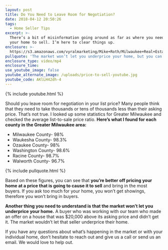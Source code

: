 ```yaml
---
layout: post
title: Do You Need to Leave Room for Negotiation?
date: 2018-04-12 20:50:26
tags:
  - Home Seller Tips
excerpt: >-
  There’s a bit of misinformation going around as far as where you need to price
  your home to sell. I’m here to clear things up.
enclosure: >-
  https://s3.amazonaws.com/vyralmarketing/Mike+Roth/Milwaukee+Real+Estate-+Do+You+Need+to+Leave+Room+for+Negotiation%253F.mp4
pullquote: 'The market won’t let you underprice your home, but you can overprice it.'
enclosure_type: video/mp4
enclosure_time:
use_youtube_image: false
youtube_alternate_image: /uploads/price-to-sell-youtube.jpg
youtube_code: AKlLH42dh-4
---
```


{% include youtube.html %}

Should you leave room for negotiation in your list price? Many people think that they need to take thousands or tens of thousands less than their asking price. That’s not true. I looked up some statistics for Greater Milwaukee and checked the average list-to-sale price ratio. **Here’s what I found for each county in the Greater Milwaukee area:**

* Milwaukee County- 98%&nbsp;
* Waukesha County- 98.3%&nbsp;
* Ozaukee County- 98%
* Washington County- 98.6%
* Racine County- 98.7%
* Walworth County- 96.7%

{% include pullquote.html %}

Based on these figures, you can see that **you’re better off pricing your home at a price that is going to cause it to sell** and bring in the most buyers. If you ask too much for your home, you won’t get showings, therefore you won’t bring in buyers.

**Another thing you need to understand is that the market won’t let you underprice your home.** A buyer who was working with our team who made an offer on a house that was $20,000 above its asking price and didn’t get it. The market wouldn’t let that seller underprice their home.

If you have any questions about what’s happening in the market or with your individual home, don’t hesitate to reach out and give us a call or send us an email. We would love to help out.<br>&nbsp;